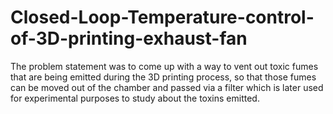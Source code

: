 # Closed-Loop-Temperature-control-of-3D-printing-exhaust-fan
The problem statement was to come up with a way to vent out toxic fumes that are being emitted during the 3D printing process, so that those fumes can be moved out of the chamber and passed via a filter which is later used for experimental purposes to study about the toxins emitted. 
